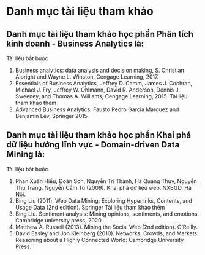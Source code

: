 # Danh mục tài liệu tham khảo
## Danh mục tài liệu tham khảo học phần Phân tích kinh doanh - Business Analytics là:
Tài liệu bắt buộc
1. Business analytics: data analysis and decision making, S. Christian Albright and Wayne L. Winston, Cengage Learning, 2017.
2. Essentials of Business Analytics, Jeffrey D. Camm, James J. Cochran, Michael J. Fry, Jeffrey W. Ohlmann, David R. Anderson, Dennis J. Sweeney, and Thomas A. Williams, Cengage Learning, 2015.
Tài liệu tham khảo thêm
3. Advanced Business Analytics, Fausto Pedro Garcia Marquez and Benjamin Lev, Springer 2015.
## Danh mục tài liệu tham khảo học phần Khai phá dữ liệu hướng lĩnh vực - Domain-driven Data Mining là:
Tài liệu bắt buộc
1. Phan Xuân Hiếu, Đoàn Sơn, Nguyễn Trí Thành, Hà Quang Thụy, Nguyễn Thu Trang, Nguyễn Cẩm Tú (2009). Khai phá dữ liệu web. NXBGD, Hà Nội.
2. Bing Liu (2011). Web Data Mining: Exploring Hyperlinks, Contents, and Usage Data (2nd edition). Springer
Tài liệu tham khảo thêm
1. Bing Liu. Sentiment analysis: Mining opinions, sentiments, and emotions. Cambridge university press, 2020.
2. Matthew A. Russell (2013). Mining the Social Web (2nd edition). O’Reilly.
3. David Easley and Jon Kleinberg (2010). Networks, Crowds, and Markets: Reasoning about a Highly Connected World: Cambridge University Press.
